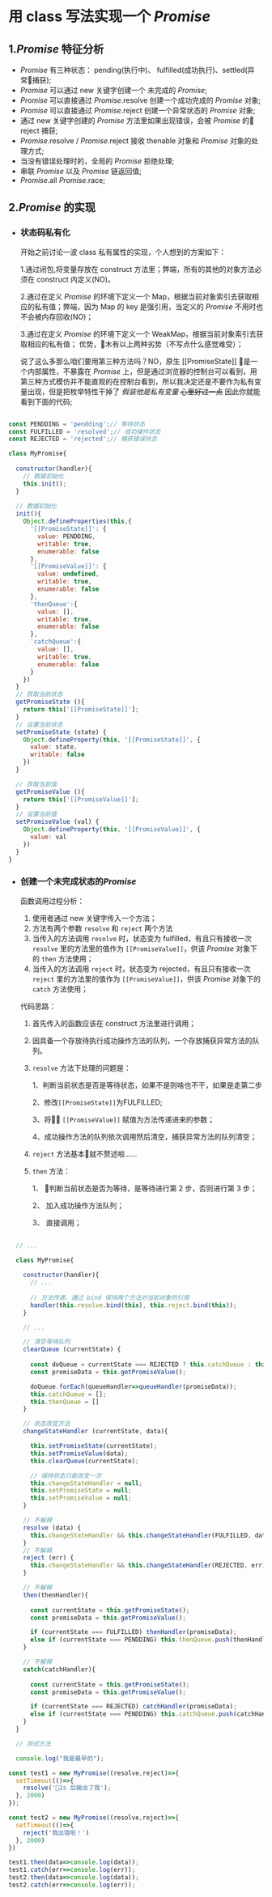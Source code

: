 # 用 class 写法实现一个 *Promise*

## 1.*Promise* 特征分析

* *Promise* 有三种状态： pending(执行中)、 fulfilled(成功执行)、settled(异常捕获);
* *Promise* 可以通过 new 关键字创建一个 未完成的 *Promise*;
* *Promise* 可以直接通过 *Promise*.resolve 创建一个成功完成的 *Promise* 对象;
* *Promise* 可以直接通过 *Promise*.reject 创建一个异常状态的 *Promise* 对象;
* 通过 new 关键字创建的 *Promise* 方法里如果出现错误，会被 *Promise* 的 reject 捕获;
* *Promise*.resolve / *Promise*.reject 接收 thenable 对象和 *Promise* 对象的处理方式;
* 当没有错误处理时的，全局的 *Promise* 拒绝处理;
* 串联 *Promise* 以及 *Promise* 链返回值;
* *Promise*.all *Promise*.race;

## 2.*Promise* 的实现

* ### 状态码私有化

  开始之前讨论一波 class 私有属性的实现，个人想到的方案如下：

  1.通过闭包,将变量存放在 construct 方法里；弊端，所有的其他的对象方法必须在 construct 内定义(NO)。

  2.通过在定义 *Promise* 的环境下定义一个 Map，根据当前对象索引去获取相应的私有值；弊端，因为 Map 的 key 是强引用，当定义的 *Promise* 不用时也不会被内存回收(NO)；

  3.通过在定义 *Promise* 的环境下定义一个 WeakMap，根据当前对象索引去获取相应的私有值； 优势，木有以上两种劣势（不写点什么感觉难受）；

  说了这么多那么咱们要用第三种方法吗？NO，原生 [[PromiseState]] 是一个内部属性，不暴露在 *Promise* 上，但是通过浏览器的控制台可以看到，用第三种方式模仿并不能直观的在控制台看到，所以我决定还是不要作为私有变量出现，但是把枚举特性干掉了 *假装他是私有变量* ~~心里好过一点~~ 因此你就能看到下面的代码;

```javascript

const PENDDING = 'pendding';// 等待状态
const FULFILLED = 'resolved';// 成功操作状态
const REJECTED = 'rejected';// 捕获错误状态

class MyPromise{
  
  constructor(handler){
    // 数据初始化
    this.init();
  }
  
  // 数据初始化
  init(){
    Object.defineProperties(this,{
      '[[PromiseState]]': {
        value: PENDDING,
        writable: true,
        enumerable: false
      },
      '[[PromiseValue]]': {
        value: undefined,
        writable: true,
        enumerable: false
      },
      'thenQueue':{
        value: [],
        writable: true,
        enumerable: false
      },
      'catchQueue':{
        value: [],
        writable: true,
        enumerable: false
      }
    })
  }
  // 获取当前状态
  getPromiseState (){
    return this['[[PromiseState]]'];
  }
  // 设置当前状态
  setPromiseState (state) {
    Object.defineProperty(this, '[[PromiseState]]', {
      value: state,
      writable: false
    })
  }

  // 获取当前值
  getPromiseValue (){
    return this['[[PromiseValue]]'];
  }
  // 设置当前值
  setPromiseValue (val) {
    Object.defineProperty(this, '[[PromiseValue]]', {
      value: val
    })
  }
}

```


* ### 创建一个未完成状态的*Promise*

  函数调用过程分析：

  1. 使用者通过 new 关键字传入一个方法；
  2. 方法有两个参数 ```resolve``` 和 ```reject``` 两个方法
  3. 当传入的方法调用 ```resolve``` 时，状态变为 fulfilled，有且只有接收一次 ```resolve``` 里的方法里的值作为 ```[[PromiseValue]]```，供该 *Promise* 对象下的 ```then``` 方法使用；
  4. 当传入的方法调用 ```reject``` 时，状态变为 rejected，有且只有接收一次 ```reject``` 里的方法里的值作为 ```[[PromiseValue]]```，供该 *Promise* 对象下的 ```catch``` 方法使用；
  
  代码思路：
  1. 首先传入的函数应该在 construct 方法里进行调用；
  2. 因具备一个存放待执行成功操作方法的队列，一个存放捕获异常方法的队列。
  3. ```resolve``` 方法下处理的问题是：
    
      1、判断当前状态是否是等待状态，如果不是则啥也不干，如果是走第二步
      
      2、修改```[[PromiseState]]```为FULFILLED;
      
      3、将 ```[[PromiseValue]]``` 赋值为方法传递进来的参数； 
      
      4、成功操作方法的队列依次调用然后清空，捕获异常方法的队列清空；
  4. ```reject``` 方法基本就不赘述啦......
  5. ```then``` 方法：

      1、 判断当前状态是否为等待，是等待进行第 2 步，否则进行第 3 步；

      2、 加入成功操作方法队列；

      3、 直接调用；
  
```javascript
  
  // ...

  class MyPromise{
  
    constructor(handler){
      // ...
      
      // 方法传递，通过 bind 保持两个方法对当前对象的引用
      handler(this.resolve.bind(this), this.reject.bind(this));
    }

    // ...

    // 清空等待队列
    clearQueue (currentState) {
      
      const doQueue = currentState === REJECTED ? this.catchQueue : this.thenQueue;
      const promiseData = this.getPromiseValue();

      doQueue.forEach(queueHandler=>queueHandler(promiseData));
      this.catchQueue = [];
      this.thenQueue = []
    }

    // 状态改变方法
    changeStateHandler (currentState, data){

      this.setPromiseState(currentState);
      this.setPromiseValue(data);
      this.clearQueue(currentState);

      // 保持状态只能改变一次
      this.changeStateHandler = null;
      this.setPromiseState = null;
      this.setPromiseValue = null;
    }

    // 不解释
    resolve (data) {
      this.changeStateHandler && this.changeStateHandler(FULFILLED, data);
    }
    // 不解释
    reject (err) {
      this.changeStateHandler && this.changeStateHandler(REJECTED, err);
    }

    // 不解释
    then(thenHandler){
      
      const currentState = this.getPromiseState();
      const promiseData = this.getPromiseValue();

      if (currentState === FULFILLED) thenHandler(promiseData);
      else if (currentState === PENDDING) this.thenQueue.push(thenHandler);
    }

    // 不解释
    catch(catchHandler){
      
      const currentState = this.getPromiseState();
      const promiseData = this.getPromiseValue();

      if (currentState === REJECTED) catchHandler(promiseData);
      else if (currentState === PENDDING) this.catchQueue.push(catchHandler);
    }
  }

  // 测试方法

  console.log("我是最早的");

const test1 = new MyPromise((resolve,reject)=>{
  setTimeout(()=>{
    resolve('2s 后输出了我');
  }, 2000)
});

const test2 = new MyPromise((resolve,reject)=>{
  setTimeout(()=>{
    reject('我出错啦！')
  }, 2000)
})

test1.then(data=>console.log(data));
test1.catch(err=>console.log(err));
test2.then(data=>console.log(data));
test2.catch(err=>console.log(err));
```